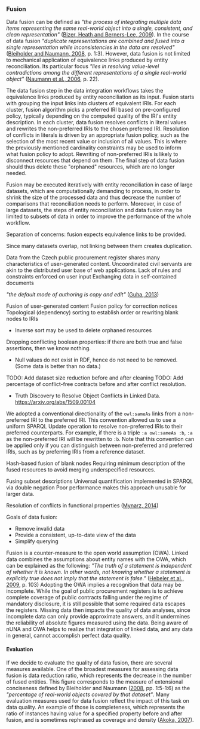 ### Fusion

Data fusion can be defined as *"the process of integrating multiple data items representing the same real-world object into a single, consistent, and clean representation"* ([Bizer, Heath and Berners-Lee, 2009](#Bizer2009)). 
In the course of data fusion *"duplicate representations are combined and fused into a single representation while inconsistencies in the data are resolved"* ([Bleiholder and Naumann, 2008](#Bleiholder2008), p. 1:3).
However, data fusion is not limited to mechanical application of equivalence links produced by entity reconciliation.
Its particular focus *"lies in resolving value-level contradictions among the different representations of a single real-world object"* ([Naumann et al., 2006](#Naumann2006), p. 22).

The data fusion step in the data integration workflows takes the equivalence links produced by entity reconciliation as its input.
Fusion starts with grouping the input links into clusters of equivalent IRIs.
For each cluster, fusion algorithm picks a preferred IRI based on pre-configured policy, typically depending on the computed quality of the IRI's entity description.
In each cluster, data fusion resolves conflicts in literal values and rewrites the non-preferred IRIs to the chosen preferred IRI.
Resolution of conflicts in literals is driven by an appropriate fusion policy, such as the selection of the most recent value or inclusion of all values.
This is where the previously mentioned cardinality constraints may be used to inform what fusion policy to adopt.
Rewriting of non-preferred IRIs is likely to disconnect resources that depend on them.
The final step of data fusion should thus delete these "orphaned" resources, which are no longer needed.

Fusion may be executed iteratively with entity reconciliation in case of large datasets, which are computationally demanding to process, in order to shrink the size of the processed data and thus decrease the number of comparisons that reconciliation needs to perform.
Moreover, in case of large datasets, the steps of entity reconciliation and data fusion may be limited to subsets of data in order to improve the performance of the whole workflow.

Separation of concerns: fusion expects equivalence links to be provided.
<!--
Are there any practical concerns warranting combination of linking with fusion?
For example, what are the downsides of modelling public notices pertaining to a contract as contracts related via `owl:sameAs`?
-->
<!--
Some form of equivalence links, not only `owl:sameAs`. May be compound or indirect link.
-->

Since many datasets overlap, not linking between them creates duplication.

Data from the Czech public procurement register shares many characteristics of user-generated content.
Uncoordinated civil servants are akin to the distributed user base of web applications. 
Lack of rules and constraints enforced on user input
Exchanging data in self-contained documents
<!--
However, unlike platforms leveraging user-generated content such as Wikidata or OpenStreetMap, there the register has no model for data curation in place.
// => Not really true.
-->
*"the default mode of authoring is copy and edit"* ([Guha, 2013](#Guha2013))

Fusion of user-generated content
Fusion policy for correction notices
Topological (dependency) sorting to establish order or rewriting blank nodes to IRIs

- Inverse sort may be used to delete orphaned resources

Dropping conflicting boolean properties: if there are both true and false assertions, then we know nothing.

- Null values do not exist in RDF, hence do not need to be removed. (Some data is better than no data.)

TODO: Add dataset size reduction before and after cleaning
TODO: Add percentage of conflict-free contracts before and after conflict resolution.

* Truth Discovery to Resolve Object Conflicts in Linked Data. <https://arxiv.org/abs/1509.00104>

We adopted a conventional directionality of the `owl:sameAs` links from a non-preferred IRI to the preferred IRI.
This convention allowed us to use a uniform SPARQL Update operation to resolve non-preferred IRIs to their preferred counterparts.
For example, if there is a triple `:a owl:sameAs :b`, `:a` as the non-preferred IRI will be rewritten to `:b`.
Note that this convention can be applied only if you can distinguish between non-preferred and preferred IRIs, such as by preferring IRIs from a reference dataset.

Hash-based fusion of blank nodes
Requiring minimum description of the fused resources to avoid merging underspecified resources.

Fusing subset descriptions
Universal quantification implemented in SPARQL via double negation
Poor performance makes this approach unusable for larger data.

Resolution of conflicts in functional properties
([Mynarz, 2014](#Mynarz2014c))

Goals of data fusion:

* Remove invalid data
* Provide a consistent, up-to-date view of the data
* Simplify querying

Fusion is a counter-measure to the open world assumption (OWA).
Linked data combines the assumptions about entity names with the OWA, which can be explained as the following:
*"The truth of a statement is independent of whether it is known.
In other words, not knowing whether a statement is explicitly true does not imply that the statement is false."* ([Hebeler et al., 2009](#Hebeler2009), p. 103)
Adopting the OWA implies a recognition that data may be incomplete.
While the goal of public procurement registers is to achieve complete coverage of public contracts falling under the regime of mandatory disclosure, it is still possible that some required data escapes the registers. 
Missing data then impacts the quality of data analyses, since incomplete data can only provide approximate answers, and it undermines the reliability of absolute figures measured using the data. 
Being aware of nUNA and OWA helps to realize that integration of linked data, and any data in general, cannot accomplish perfect data quality.

#### Evaluation

If we decide to evaluate the quality of data fusion, there are several measures available. 
One of the broadest measures for assessing data fusion is data reduction ratio, which represents the decrease in the number of fused entities.
This figure corresponds to the measure of extensional conciseness defined by Bleiholder and Naumann ([2008](#Bleiholder2008), pp. 1:5-1:6) as the *"percentage of real-world objects covered by that dataset"*.
Many evaluation measures used for data fusion reflect the impact of this task on data quality. 
An example of those is completeness, which represents the ratio of instances having value for a specified property before and after fusion, and is sometimes rephrased as coverage and density ([Akoka, 2007](#Akoka2007)).
